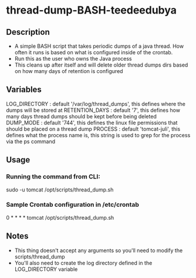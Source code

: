 # thread-dump-BASH-teedeedubya
## Description
- A simple BASH script that takes periodic dumps of a java thread.  How often it runs is based on what is configured inside of the crontab.  
- Run this as the user who owns the Java process
- This cleans up after itself and will delete older thread dumps dirs based on how many days of retention is configured

## Variables
LOG_DIRECTORY : default '/var/log/thread_dumps', this defines where the dumps will be stored at
RETENTION_DAYS : default '7', this defines how many days thread dumps should be kept before being deleted
DUMP_MODE : default '744', this defines the linux file permissions that should be placed on a thread dump
PROCESS : default 'tomcat-juli', this defines what the process name is, this string is used to grep for the process via the ps command

## Usage
### Running the command from CLI:
sudo -u tomcat /opt/scripts/thread_dump.sh

### Sample Crontab configuration in /etc/crontab
0 * * * * tomcat /opt/scripts/thread_dump.sh

## Notes
-  This thing doesn't accept any arguments so you'll need to modify the scripts/thread_dump
-  You'll also need to create the log directory defined in the LOG_DIRECTORY variable